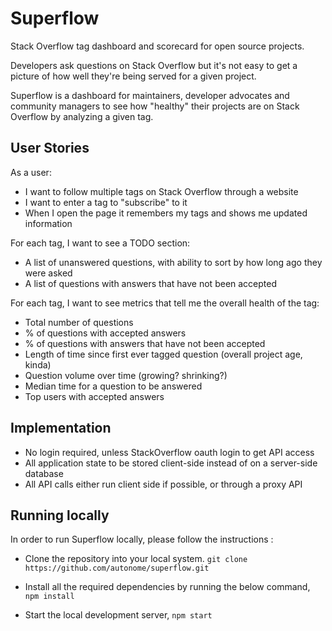 # Superflow

Stack Overflow tag dashboard and scorecard for open source projects.

Developers ask questions on Stack Overflow but it's not easy to get a picture of how well they're being served for a given project.

Superflow is a dashboard for maintainers, developer advocates and community managers to see how "healthy" their projects are on Stack Overflow by analyzing a given tag.

## User Stories

As a user:

* I want to follow multiple tags on Stack Overflow through a website
* I want to enter a tag to "subscribe" to it
* When I open the page it remembers my tags and shows me updated information

For each tag, I want to see a TODO section:

* A list of unanswered questions, with ability to sort by how long ago they were asked
* A list of questions with answers that have not been accepted

For each tag, I want to see metrics that tell me the overall health of the tag:

* Total number of questions
* % of questions with accepted answers
* % of questions with answers that have not been accepted
* Length of time since first ever tagged question (overall project age, kinda)
* Question volume over time (growing? shrinking?)
* Median time for a question to be answered
* Top users with accepted answers

## Implementation

* No login required, unless StackOverflow oauth login to get API access
* All application state to be stored client-side instead of on a server-side database
* All API calls either run client side if possible, or through a proxy API


## Running locally
In order to run Superflow locally, please follow the instructions :

- Clone the repository into your local system.
  ```git clone https://github.com/autonome/superflow.git```

- Install all the required dependencies by running the below command,
  ```npm install```
  
- Start the local development server,
  ```npm start```
